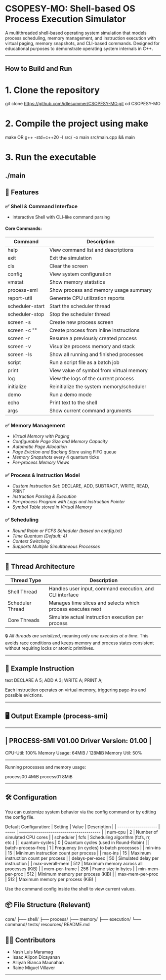 # CSOPESY-MO: Shell-based OS Process Execution Simulator

A multithreaded shell-based operating system simulation that models process scheduling, memory management, and instruction execution with virtual paging, memory snapshots, and CLI-based commands. Designed for educational purposes to demonstrate operating system internals in C++.

---

## How to Build and Run
# 1. Clone the repository
git clone https://github.com/idlesummer/CSOPESY-MO.git
cd CSOPESY-MO

# 2. Compile the project using make
make OR g++ -std=c++20 -I src/ -o main src/main.cpp && main

# 3. Run the executable
./main
---

## 🚀 Features

### ✅ Shell & Command Interface
- Interactive Shell with CLI-like command parsing

#### Core Commands:
| Command                                   | Description                              |
| ----------------------------------------- | ---------------------------------------- |
| help                                    | View command list and descriptions       |
| exit                                    | Exit the simulation                      |
| cls                                     | Clear the screen                         |
| config                                  | View system configuration                |
| vmstat                                  | Show memory statistics                   |
| process-smi                             | Show process and memory usage summary    |
| report-util                             | Generate CPU utilization reports         |
| scheduler-start                         | Start the scheduler thread               |
| scheduler-stop                          | Stop the scheduler thread                |
| screen -s <name> <mem>                  | Create new process screen                |
| screen -c <name> <mem> "<instructions>" | Create process from inline instructions  |
| screen -r <name>                        | Resume a previously created process      |
| screen -v <name>                        | Visualize process memory and stack       |
| screen -ls                              | Show all running and finished processes  |
| script <path>                           | Run a script file as a batch job         |
| print <symbol>                          | View value of symbol from virtual memory |
| log                                     | View the logs of the current process     |
| initialize                              | Reinitialize the system memory/scheduler |
| demo                                    | Run a demo mode                          |
| echo <text>                             | Print text to the shell                  |
| args                                    | Show current command arguments           |

### ✅ Memory Management
- *Virtual Memory with Paging*
- *Configurable Page Size and Memory Capacity*
- *Automatic Page Allocation*
- *Page Eviction and Backing Store* using FIFO queue
- *Memory Snapshots* every 4 quantum ticks
- *Per-process Memory Views*

### ✅ Process & Instruction Model
- *Custom Instruction Set*: DECLARE, ADD, SUBTRACT, WRITE, READ, PRINT
- *Instruction Parsing & Execution*
- *Per-process Program with Logs and Instruction Pointer*
- *Symbol Table stored in Virtual Memory*

### ✅ Scheduling
- *Round Robin or FCFS Scheduler (based on config.txt)*
- *Time Quantum (Default: 4)*
- *Context Switching*
- *Supports Multiple Simultaneous Processes*

---

## 🧵 Thread Architecture

| Thread Type     | Description                                                                |
|-----------------|----------------------------------------------------------------------------|
| Shell Thread    | Handles user input, command execution, and CLI interface                   |
| Scheduler Thread| Manages time slices and selects which process executes next                |
| Core Threads    | Simulate actual instruction execution per process                          |

🔒 *All threads are serialized*, meaning *only one executes at a time*. This avoids race conditions and keeps memory and process states consistent without requiring locks or atomic primitives.

---

## 🧪 Example Instruction

text
DECLARE A 5;
ADD A 3;
WRITE A;
PRINT A;

Each instruction operates on virtual memory, triggering page-ins and possible evictions.

---

## 🖥️ Output Example (process-smi)

------------------------------------------------------------
| PROCESS-SMI V01.00 Driver Version: 01.00                 |
------------------------------------------------------------
CPU-Util:  100%
Memory Usage: 64MiB / 128MiB
Memory Util: 50%

------------------------------------------------------------
Running processes and memory usage:

process00 4MiB
process01 8MiB

---

## 🛠️ Configuration
You can customize system behavior via the config command or by editing the config file.

Default Configuration:
| Setting              | Value | Description                               |
| -------------------- | ----- | ----------------------------------------- |
| num-cpu            | 2     | Number of simulated CPU cores             |
| scheduler          | fcfs  | Scheduling algorithm (fcfs, rr, etc.) |
| quantum-cycles     | 0     | Quantum cycles (used in Round-Robin)      |
| batch-process-freq | 1     | Frequency (in cycles) to batch processes  |
| min-ins            | 15    | Minimum instruction count per process     |
| max-ins            | 15    | Maximum instruction count per process     |
| delays-per-exec    | 50    | Simulated delay per instruction           |
| max-overall-mem    | 512   | Maximum memory across all processes (KiB) |
| mem-per-frame      | 256   | Frame size in bytes                       |
| min-mem-per-proc   | 512   | Minimum memory per process (KiB)          |
| max-mem-per-proc   | 512   | Maximum memory per process (KiB)          |

Use the command config inside the shell to view current values.

## 📦 File Structure (Relevant)

core/
  ├── shell/
  ├── process/
  ├── memory/
  ├── execution/
  └── command/
tests/
resources/
README.md


## 👨‍💻 Contributors
- Nash Luis Maramag
- Isaac Alipon Dicayanan
- Alliyah Bianca Maunahan
- Raine Miguel Villaver

---